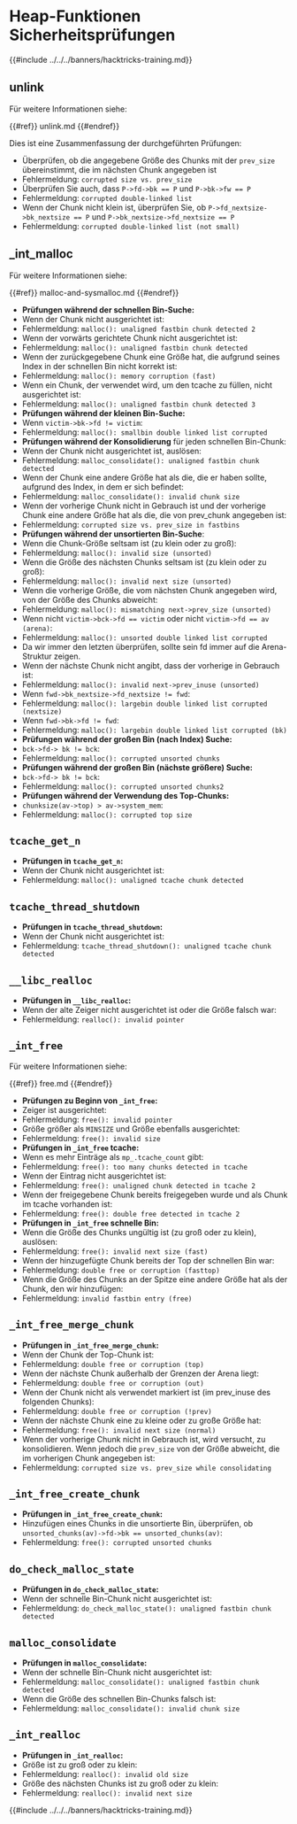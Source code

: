 # Heap-Funktionen Sicherheitsprüfungen

{{#include ../../../banners/hacktricks-training.md}}

## unlink

Für weitere Informationen siehe:

{{#ref}}
unlink.md
{{#endref}}

Dies ist eine Zusammenfassung der durchgeführten Prüfungen:

- Überprüfen, ob die angegebene Größe des Chunks mit der `prev_size` übereinstimmt, die im nächsten Chunk angegeben ist
- Fehlermeldung: `corrupted size vs. prev_size`
- Überprüfen Sie auch, dass `P->fd->bk == P` und `P->bk->fw == P`
- Fehlermeldung: `corrupted double-linked list`
- Wenn der Chunk nicht klein ist, überprüfen Sie, ob `P->fd_nextsize->bk_nextsize == P` und `P->bk_nextsize->fd_nextsize == P`
- Fehlermeldung: `corrupted double-linked list (not small)`

## \_int_malloc

Für weitere Informationen siehe:

{{#ref}}
malloc-and-sysmalloc.md
{{#endref}}

- **Prüfungen während der schnellen Bin-Suche:**
- Wenn der Chunk nicht ausgerichtet ist:
- Fehlermeldung: `malloc(): unaligned fastbin chunk detected 2`
- Wenn der vorwärts gerichtete Chunk nicht ausgerichtet ist:
- Fehlermeldung: `malloc(): unaligned fastbin chunk detected`
- Wenn der zurückgegebene Chunk eine Größe hat, die aufgrund seines Index in der schnellen Bin nicht korrekt ist:
- Fehlermeldung: `malloc(): memory corruption (fast)`
- Wenn ein Chunk, der verwendet wird, um den tcache zu füllen, nicht ausgerichtet ist:
- Fehlermeldung: `malloc(): unaligned fastbin chunk detected 3`
- **Prüfungen während der kleinen Bin-Suche:**
- Wenn `victim->bk->fd != victim`:
- Fehlermeldung: `malloc(): smallbin double linked list corrupted`
- **Prüfungen während der Konsolidierung** für jeden schnellen Bin-Chunk:&#x20;
- Wenn der Chunk nicht ausgerichtet ist, auslösen:
- Fehlermeldung: `malloc_consolidate(): unaligned fastbin chunk detected`
- Wenn der Chunk eine andere Größe hat als die, die er haben sollte, aufgrund des Index, in dem er sich befindet:
- Fehlermeldung: `malloc_consolidate(): invalid chunk size`
- Wenn der vorherige Chunk nicht in Gebrauch ist und der vorherige Chunk eine andere Größe hat als die, die von prev_chunk angegeben ist:
- Fehlermeldung: `corrupted size vs. prev_size in fastbins`
- **Prüfungen während der unsortierten Bin-Suche**:
- Wenn die Chunk-Größe seltsam ist (zu klein oder zu groß):&#x20;
- Fehlermeldung: `malloc(): invalid size (unsorted)`
- Wenn die Größe des nächsten Chunks seltsam ist (zu klein oder zu groß):
- Fehlermeldung: `malloc(): invalid next size (unsorted)`
- Wenn die vorherige Größe, die vom nächsten Chunk angegeben wird, von der Größe des Chunks abweicht:
- Fehlermeldung: `malloc(): mismatching next->prev_size (unsorted)`
- Wenn nicht `victim->bck->fd == victim` oder nicht `victim->fd == av (arena)`:
- Fehlermeldung: `malloc(): unsorted double linked list corrupted`
- Da wir immer den letzten überprüfen, sollte sein fd immer auf die Arena-Struktur zeigen.
- Wenn der nächste Chunk nicht angibt, dass der vorherige in Gebrauch ist:
- Fehlermeldung: `malloc(): invalid next->prev_inuse (unsorted)`
- Wenn `fwd->bk_nextsize->fd_nextsize != fwd`:
- Fehlermeldung: `malloc(): largebin double linked list corrupted (nextsize)`
- Wenn `fwd->bk->fd != fwd`:
- Fehlermeldung: `malloc(): largebin double linked list corrupted (bk)`
- **Prüfungen während der großen Bin (nach Index) Suche:**
- `bck->fd-> bk != bck`:
- Fehlermeldung: `malloc(): corrupted unsorted chunks`
- **Prüfungen während der großen Bin (nächste größere) Suche:**
- `bck->fd-> bk != bck`:
- Fehlermeldung: `malloc(): corrupted unsorted chunks2`
- **Prüfungen während der Verwendung des Top-Chunks:**
- `chunksize(av->top) > av->system_mem`:
- Fehlermeldung: `malloc(): corrupted top size`

## `tcache_get_n`

- **Prüfungen in `tcache_get_n`:**
- Wenn der Chunk nicht ausgerichtet ist:
- Fehlermeldung: `malloc(): unaligned tcache chunk detected`

## `tcache_thread_shutdown`

- **Prüfungen in `tcache_thread_shutdown`:**
- Wenn der Chunk nicht ausgerichtet ist:
- Fehlermeldung: `tcache_thread_shutdown(): unaligned tcache chunk detected`

## `__libc_realloc`

- **Prüfungen in `__libc_realloc`:**
- Wenn der alte Zeiger nicht ausgerichtet ist oder die Größe falsch war:
- Fehlermeldung: `realloc(): invalid pointer`

## `_int_free`

Für weitere Informationen siehe:

{{#ref}}
free.md
{{#endref}}

- **Prüfungen zu Beginn von `_int_free`:**
- Zeiger ist ausgerichtet:
- Fehlermeldung: `free(): invalid pointer`
- Größe größer als `MINSIZE` und Größe ebenfalls ausgerichtet:
- Fehlermeldung: `free(): invalid size`
- **Prüfungen in `_int_free` tcache:**
- Wenn es mehr Einträge als `mp_.tcache_count` gibt:
- Fehlermeldung: `free(): too many chunks detected in tcache`
- Wenn der Eintrag nicht ausgerichtet ist:
- Fehlermeldung: `free(): unaligned chunk detected in tcache 2`
- Wenn der freigegebene Chunk bereits freigegeben wurde und als Chunk im tcache vorhanden ist:
- Fehlermeldung: `free(): double free detected in tcache 2`
- **Prüfungen in `_int_free` schnelle Bin:**
- Wenn die Größe des Chunks ungültig ist (zu groß oder zu klein), auslösen:
- Fehlermeldung: `free(): invalid next size (fast)`
- Wenn der hinzugefügte Chunk bereits der Top der schnellen Bin war:
- Fehlermeldung: `double free or corruption (fasttop)`
- Wenn die Größe des Chunks an der Spitze eine andere Größe hat als der Chunk, den wir hinzufügen:
- Fehlermeldung: `invalid fastbin entry (free)`

## **`_int_free_merge_chunk`**

- **Prüfungen in `_int_free_merge_chunk`:**
- Wenn der Chunk der Top-Chunk ist:
- Fehlermeldung: `double free or corruption (top)`
- Wenn der nächste Chunk außerhalb der Grenzen der Arena liegt:
- Fehlermeldung: `double free or corruption (out)`
- Wenn der Chunk nicht als verwendet markiert ist (im prev_inuse des folgenden Chunks):
- Fehlermeldung: `double free or corruption (!prev)`
- Wenn der nächste Chunk eine zu kleine oder zu große Größe hat:
- Fehlermeldung: `free(): invalid next size (normal)`
- Wenn der vorherige Chunk nicht in Gebrauch ist, wird versucht, zu konsolidieren. Wenn jedoch die `prev_size` von der Größe abweicht, die im vorherigen Chunk angegeben ist:
- Fehlermeldung: `corrupted size vs. prev_size while consolidating`

## **`_int_free_create_chunk`**

- **Prüfungen in `_int_free_create_chunk`:**
- Hinzufügen eines Chunks in die unsortierte Bin, überprüfen, ob `unsorted_chunks(av)->fd->bk == unsorted_chunks(av)`:
- Fehlermeldung: `free(): corrupted unsorted chunks`

## `do_check_malloc_state`

- **Prüfungen in `do_check_malloc_state`:**
- Wenn der schnelle Bin-Chunk nicht ausgerichtet ist:
- Fehlermeldung: `do_check_malloc_state(): unaligned fastbin chunk detected`

## `malloc_consolidate`

- **Prüfungen in `malloc_consolidate`:**
- Wenn der schnelle Bin-Chunk nicht ausgerichtet ist:
- Fehlermeldung: `malloc_consolidate(): unaligned fastbin chunk detected`
- Wenn die Größe des schnellen Bin-Chunks falsch ist:
- Fehlermeldung: `malloc_consolidate(): invalid chunk size`

## `_int_realloc`

- **Prüfungen in `_int_realloc`:**
- Größe ist zu groß oder zu klein:
- Fehlermeldung: `realloc(): invalid old size`
- Größe des nächsten Chunks ist zu groß oder zu klein:
- Fehlermeldung: `realloc(): invalid next size`

{{#include ../../../banners/hacktricks-training.md}}
